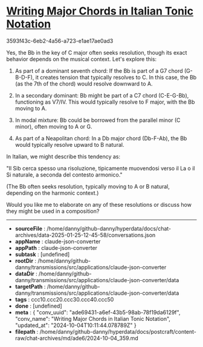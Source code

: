 # [Writing Major Chords in Italian Tonic Notation](https://claude.ai/chat/ade69431-a6ef-43b5-98ab-78f19da6129f)

3593f43c-6eb2-4a56-a723-e1ae17ae0ad3

 Yes, the Bb in the key of C major often seeks resolution, though its exact behavior depends on the musical context. Let's explore this:

1. As part of a dominant seventh chord:
   If the Bb is part of a G7 chord (G-B-D-F), it creates tension that typically resolves to C. In this case, the Bb (as the 7th of the chord) would resolve downward to A.

2. In a secondary dominant:
   Bb might be part of a C7 chord (C-E-G-Bb), functioning as V7/IV. This would typically resolve to F major, with the Bb moving to A.

3. In modal mixture:
   Bb could be borrowed from the parallel minor (C minor), often moving to A or G.

4. As part of a Neapolitan chord:
   In a Db major chord (Db-F-Ab), the Bb would typically resolve upward to B natural.

In Italian, we might describe this tendency as:

"Il Sib cerca spesso una risoluzione, tipicamente muovendosi verso il La o il Si naturale, a seconda del contesto armonico."

(The Bb often seeks resolution, typically moving to A or B natural, depending on the harmonic context.)

Would you like me to elaborate on any of these resolutions or discuss how they might be used in a composition?

---

* **sourceFile** : /home/danny/github-danny/hyperdata/docs/chat-archives/data-2025-01-25-12-45-58/conversations.json
* **appName** : claude-json-converter
* **appPath** : claude-json-converter
* **subtask** : [undefined]
* **rootDir** : /home/danny/github-danny/transmissions/src/applications/claude-json-converter
* **dataDir** : /home/danny/github-danny/transmissions/src/applications/claude-json-converter/data
* **targetPath** : /home/danny/github-danny/transmissions/src/applications/claude-json-converter/data
* **tags** : ccc10.ccc20.ccc30.ccc40.ccc50
* **done** : [undefined]
* **meta** : {
  "conv_uuid": "ade69431-a6ef-43b5-98ab-78f19da6129f",
  "conv_name": "Writing Major Chords in Italian Tonic Notation",
  "updated_at": "2024-10-04T10:11:44.078789Z"
}
* **filepath** : /home/danny/github-danny/hyperdata/docs/postcraft/content-raw/chat-archives/md/ade6/2024-10-04_359.md